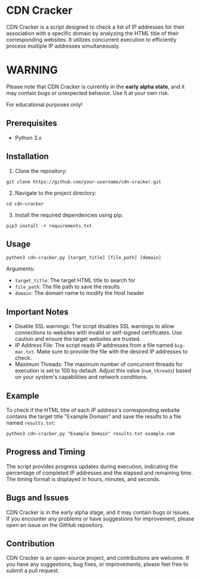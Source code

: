 # CDN Cracker

CDN Cracker is a script designed to check a list of IP addresses for their association with a specific domain by analyzing the HTML title of their corresponding websites. It utilizes concurrent execution to efficiently process multiple IP addresses simultaneously.

# WARNING

Please note that CDN Cracker is currently in the **early alpha state**, and it may contain bugs or unexpected behavior. Use it at your own risk.

For educational purposes only!

## Prerequisites

- Python 3.x

## Installation

1. Clone the repository:

```git clone https://github.com/your-username/cdn-cracker.git```

2. Navigate to the project directory:

```cd cdn-cracker```

3. Install the required dependencies using pip:

```pip3 install -r requirements.txt```

## Usage

```python3 cdn-cracker.py [target_title] [file_path] [domain]```

Arguments:
- `target_title`: The target HTML title to search for
- `file_path`: The file path to save the results
- `domain`: The domain name to modify the Host header

## Important Notes

- Disable SSL warnings: The script disables SSL warnings to allow connections to websites with invalid or self-signed certificates. Use caution and ensure the target websites are trusted.
- IP Address File: The script reads IP addresses from a file named `big-mac.txt`. Make sure to provide the file with the desired IP addresses to check.
- Maximum Threads: The maximum number of concurrent threads for execution is set to 100 by default. Adjust this value (`num_threads`) based on your system's capabilities and network conditions.

## Example

To check if the HTML title of each IP address's corresponding website contains the target title "Example Domain" and save the results to a file named `results.txt`:

```python3 cdn-cracker.py "Example Domain" results.txt example.com```

## Progress and Timing

The script provides progress updates during execution, indicating the percentage of completed IP addresses and the elapsed and remaining time. The timing format is displayed in hours, minutes, and seconds.

## Bugs and Issues

CDN Cracker is in the early alpha stage, and it may contain bugs or issues. If you encounter any problems or have suggestions for improvement, please open an issue on the GitHub repository.

## Contribution

CDN Cracker is an open-source project, and contributions are welcome. If you have any suggestions, bug fixes, or improvements, please feel free to submit a pull request.

